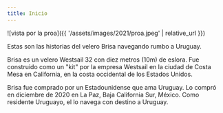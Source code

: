 ```yaml
---
title: Inicio
---
```

![vista por la proa]({{ '/assets/images/2021/proa.jpeg' | relative_url }})

Estas son las historias del velero Brisa navegando rumbo a Uruguay.

Brisa es un velero Westsail 32 con diez metros (10m) de eslora.
Fue construido como un "kit" por la empresa Westsail en la ciudad de
Costa Mesa en California, en la costa occidental de los
Estados Unidos.

Brisa fue comprado por un Estadounidense que ama Uruguay.
Lo compró en diciembre de 2020 en La Paz, Baja California Sur, México.
Como residente
Uruguayo, el lo navega con destino a Uruguay.
